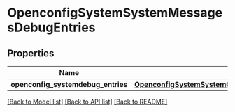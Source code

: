 # OpenconfigSystemSystemMessagesDebugEntries

## Properties
Name | Type | Description | Notes
------------ | ------------- | ------------- | -------------
**openconfig_systemdebug_entries** | [**OpenconfigSystemSystemOpenconfigsystemsystemMessagesDebugentries**](OpenconfigSystemSystemOpenconfigsystemsystemMessagesDebugentries.md) |  | [optional] 

[[Back to Model list]](../README.md#documentation-for-models) [[Back to API list]](../README.md#documentation-for-api-endpoints) [[Back to README]](../README.md)



